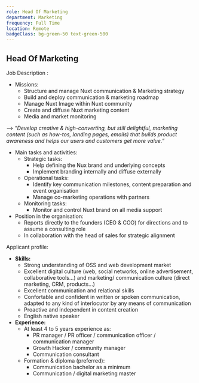 ```yaml
---
role: Head Of Marketing
department: Marketing
frequency: Full Time
location: Remote
badgeClass: bg-green-50 text-green-500
---
```


## Head Of Marketing

Job Description :

- Missions:
    - Structure and manage Nuxt communication & Marketing strategy
    - Build and deploy communication & marketing roadmap
    - Manage Nuxt Image within Nuxt community
    - Create and diffuse Nuxt marketing content
    - Media and market monitoring

—> “*Develop creative & high-converting, but still delightful, marketing content (such as how-tos, landing pages, emails) that builds product awareness and helps our users and customers get more value.”*

- Main tasks and activities:
    - Strategic tasks:
        - Help defining the Nux brand and underlying concepts
        - Implement branding internally and diffuse externally
    - Operational tasks:
        - Identify key communication milestones, content preparation and event organisation
        - Manage co-marketing operations with partners
    - Monitoring tasks:
        - Monitor and control Nuxt brand on all media support
- Position in the organisation:
    - Reports directly to the founders (CEO & COO) for directions and to assume a consulting role
    - In collaboration with the head of sales for strategic alignment

Applicant profile:

- **Skills:**
    - Strong understanding of OSS and web development market
    - Excellent digital culture (web, social networks, online advertisement, collaborative tools...) and marketing/ communication culture (direct marketing, CRM, products...)
    - Excellent communication and relational skills
    - Confortable and confident in written or spoken communication, adapted to any kind of interlocutor by any means of communication
    - Proactive and independent in content creation
    - English native speaker
- **Experience:**
    - At least 4 to 5 years experience as:
        - PR manager / PR officer / communication officer / communication manager
        - Growth Hacker / community manager
        - Communication consultant
    - Formation & diploma (preferred):
        - Communication bachelor as a minimum
        - Communication / digital marketing master
